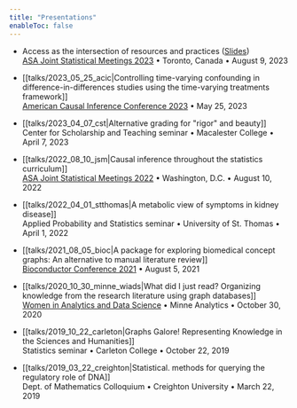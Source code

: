 ```yaml
---
title: "Presentations"
enableToc: false
---
```


- Access as the intersection of resources and practices ([Slides](https://docs.google.com/presentation/d/1CyYLhzxDRJKXg7VmAXbBUCeFBtCES180zCOorbG-7CY/edit?usp=sharing))    
    [ASA Joint Statistical Meetings 2023](https://ww2.amstat.org/meetings/jsm/2023/program.cfm) • Toronto, Canada • August 9, 2023

- [[talks/2023_05_25_acic|Controlling time-varying confounding in difference-in-differences studies using the time-varying treatments framework]]    
    [American Causal Inference Conference 2023](https://sci-info.org/annual-meeting/) • May 25, 2023

- [[talks/2023_04_07_cst|Alternative grading for "rigor" and beauty]]    
    Center for Scholarship and Teaching seminar • Macalester College • April 7, 2023

- [[talks/2022_08_10_jsm|Causal inference throughout the statistics curriculum]]    
    [ASA Joint Statistical Meetings 2022](https://ww2.amstat.org/meetings/jsm/2022/) • Washington, D.C. • August 10, 2022

- [[talks/2022_04_01_stthomas|A metabolic view of symptoms in kidney disease]]    
    Applied Probability and Statistics seminar • University of St. Thomas • April 1, 2022

- [[talks/2021_08_05_bioc|A package for exploring biomedical concept graphs: An alternative to manual literature review]]    
    [Bioconductor Conference 2021](https://bioc2021.bioconductor.org/) • August 5, 2021

- [[talks/2020_10_30_minne_wiads|What did I just read? Organizing knowledge from the research literature using graph databases]]   
    [Women in Analytics and Data Science](http://minneanalytics.org/minnewiads2020/) • Minne Analytics • October 30, 2020

- [[talks/2019_10_22_carleton|Graphs Galore! Representing Knowledge in the Sciences and Humanities]]   
    Statistics seminar • Carleton College • October 22, 2019

- [[talks/2019_03_22_creighton|Statistical. methods for querying the regulatory role of DNA]]    
    Dept. of Mathematics Colloquium • Creighton University • March 22, 2019

<style>
.meta {display: none;}
</style>

